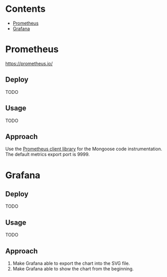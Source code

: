 # Contents

* [Prometheus](#prometheus)
* [Grafana](#grafana)

# Prometheus

https://prometheus.io/

## Deploy

TODO

## Usage

TODO

## Approach

Use the [Prometheus client library](https://github.com/prometheus/client_java) for the Mongoose code instrumentation.
The default metrics export port is 9999.

# Grafana

## Deploy

TODO

## Usage

TODO

## Approach

1. Make Grafana able to export the chart into the SVG file.
2. Make Grafana able to show the chart from the beginning.
